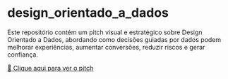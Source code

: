 # design_orientado_a_dados
Este repositório contém um pitch visual e estratégico sobre Design Orientado a Dados, abordando como decisões guiadas por dados podem melhorar experiências, aumentar conversões, reduzir riscos e gerar confiança.






[📄 Clique aqui para ver o pitch](ALINE%20SOARES.pdf)

